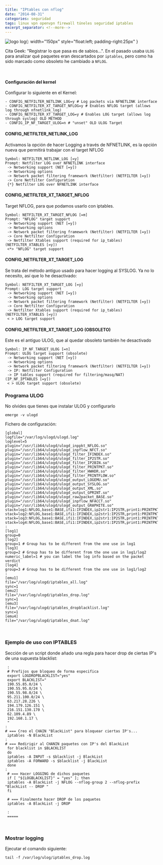 ```yaml
---
title: "IPtables con nflog"
date: "2014-08-31"
categories: seguridad
tags: linux vpn openvpn firewall túneles seguridad iptables
excerpt_separator: <!--more-->
---
```



![logo log](/assets/img/posts/imagenes_web111.jpg){: width="150px" style="float:left; padding-right:25px" } 

Cita Geek: "Registrar lo que pasa es de sabios...". En el pasado usaba `ULOG` para analizar qué paquetes eran descartados por `iptables`, pero como ha sido marcado como obsoleto he cambiado a `NFLOG`.

<br clear="left"/>
<!--more-->


#### Configuración del kernel

Configurar lo siguiente en el Kernel:

```config
- CONFIG_NETFILTER_NETLINK_LOG=y # Log packets via NFNETLINK interface
- CONFIG_NETFILTER_XT_TARGET_NFLOG=y # Enables NFLOG target (allows log through nfnetlink_log)
- CONFIG_NETFILTER_XT_TARGET_LOG=y # Enables LOG target (allows log through syslog) OLD METHOD
- CONFIG_IP_NF_TARGET_ULOG=n # "unset" OLD ULOG Target
```

#### CONFIG_NETFILTER_NETLINK_LOG

Activamos la opción de hacer Logging a través de NFNETLINK, es la opción nueva que permitirá trabajar con el target NFLOG

```kernel
Symbol: NETFILTER_NETLINK_LOG [=y]
Prompt: Netfilter LOG over NFNETLINK interface
 -> Networking support (NET [=y])
 -> Networking options
 -> Network packet filtering framework (Netfilter) (NETFILTER [=y])
 -> Core Netfilter Configuration
 {*} Netfilter LOG over NFNETLINK interface
```

#### CONFIG_NETFILTER_XT_TARGET_NFLOG

Target NFLOG, para que podamos usarlo con iptables.

```kernel
Symbol: NETFILTER_XT_TARGET_NFLOG [=m] 
Prompt: "NFLOG" target support
 -> Networking support (NET [=y]) 
 -> Networking options
 -> Network packet filtering framework (Netfilter) (NETFILTER [=y]) 
 -> Core Netfilter Configuration
 -> Netfilter Xtables support (required for ip_tables) (NETFILTER_XTABLES [=y]) 
 <*> "NFLOG" target support
```

#### CONFIG_NETFILTER_XT_TARGET_LOG

Se trata del método antiguo usado para hacer logging al SYSLOG. Ya no lo necesito, así que lo he desactivado:

```kernel
Symbol: NETFILTER_XT_TARGET_LOG [=y]
Prompt: LOG target support
 -> Networking support (NET [=y])
 -> Networking options 
 -> Network packet filtering framework (Netfilter) (NETFILTER [=y]) 
 -> Core Netfilter Configuration 
 -> Netfilter Xtables support (required for ip_tables) (NETFILTER_XTABLES [=y])
 < > LOG target support
```

#### CONFIG_NETFILTER_XT_TARGET_LOG (OBSOLETO)

Este es el antiguo ULOG, que al quedar obsoleto también he desactivado

```kernel
Symbol: IP_NF_TARGET_ULOG [=n] 
Prompt: ULOG target support (obsolete) 
 -> Networking support (NET [=y])
 -> Networking options
 -> Network packet filtering framework (Netfilter) (NETFILTER [=y])
 -> IP: Netfilter Configuration
 -> IP tables support (required for filtering/masq/NAT) (IP_NF_IPTABLES [=y])
 < > ULOG target support (obsolete)
```

### Programa ULOG

No olvides que tienes que instalar ULOG y configurarlo

```console
emerge -v ulogd
```

Fichero de configuración:

```config
[global]
logfile="/var/log/ulogd/ulogd.log"
loglevel=5
plugin="/usr/lib64/ulogd/ulogd_inppkt_NFLOG.so"
plugin="/usr/lib64/ulogd/ulogd_inpflow_NFCT.so"
plugin="/usr/lib64/ulogd/ulogd_filter_IFINDEX.so"
plugin="/usr/lib64/ulogd/ulogd_filter_IP2STR.so"
plugin="/usr/lib64/ulogd/ulogd_filter_IP2BIN.so"
plugin="/usr/lib64/ulogd/ulogd_filter_PRINTPKT.so"
plugin="/usr/lib64/ulogd/ulogd_filter_HWHDR.so"
plugin="/usr/lib64/ulogd/ulogd_filter_PRINTFLOW.so"
plugin="/usr/lib64/ulogd/ulogd_output_LOGEMU.so"
plugin="/usr/lib64/ulogd/ulogd_output_SYSLOG.so"
plugin="/usr/lib64/ulogd/ulogd_output_XML.so"
plugin="/usr/lib64/ulogd/ulogd_output_GPRINT.so"
plugin="/usr/lib64/ulogd/ulogd_raw2packet_BASE.so"
plugin="/usr/lib64/ulogd/ulogd_inpflow_NFACCT.so"
plugin="/usr/lib64/ulogd/ulogd_output_GRAPHITE.so"
stack=log1:NFLOG,base1:BASE,ifi1:IFINDEX,ip2str1:IP2STR,print1:PRINTPKT,emu1:LOGEMU
stack=log2:NFLOG,base1:BASE,ifi1:IFINDEX,ip2str1:IP2STR,print1:PRINTPKT,emu2:LOGEMU
stack=log3:NFLOG,base1:BASE,ifi1:IFINDEX,ip2str1:IP2STR,print1:PRINTPKT,emu3:LOGEMU
stack=log4:NFLOG,base1:BASE,ifi1:IFINDEX,ip2str1:IP2STR,print1:PRINTPKT,emu4:LOGEMU
:
[log1]
group=0
[log2]
group=1 # Group has to be different from the one use in log1
[log3]
group=2 # Group has to be different from the one use in log1/log2
numeric_label=1 # you can label the log info based on the packet verdict
[log4]
group=3 # Group has to be different from the one use in log1/log2
:
[emu1]
file="/var/log/ulogd/iptables_all.log"
sync=1
[emu2]
file="/var/log/ulogd/iptables_drop.log"
sync=1
[emu3]
file="/var/log/ulogd/iptables_dropblacklist.log"
sync=1
[emu4]
file="/var/log/ulogd/iptables_dnat.log"
```

<br/>

### Ejemplo de uso con IPTABLES

Sección de un script donde añado una regla para hacer drop de ciertas IP's de una supuesta blacklist:

```console
 :
 # Prefijos que bloqueo de forma especifica
 export LOGDROPBLACKLIST="yes" 
 export BLACKLIST="
 190.55.85.0/24 \
 190.55.95.0/24 \
 190.55.98.0/24 \
 95.211.100.0/24 \
 63.217.28.226 \
 194.179.126.151 \
 216.151.130.170 \
 62.109.4.89 \
 192.168.1.17 \
 "
:
# === Creo el CHAIN "BlackList" para bloquear ciertas IP's...
 iptables -N BlackList
:
# === Redirigir al CHANIN paquetes con IP's del BlackList
 for blacklist in $BLACKLIST
 do
 iptables -A INPUT -s $blacklist -j BlackList
 iptables -A FORWARD -s $blacklist -j BlackList
 done
:
 # === Hacer LOGGING de dichos paquetes
 if [ "${LOGBLACKLIST}" = "yes" ]; then
 iptables -A BlackList -j NFLOG --nflog-group 2 --nflog-prefix "BlackList -- DROP "
 fi
 
 # === Finalmente hacer DROP de los paquetes
 iptables -A BlackList -j DROP
 
 :
 =====
```
 
<br/>
### Mostrar logging

Ejecutar el comando siguiente: 

```console
tail -f /var/log/ulog/iptables_drop.log
```
